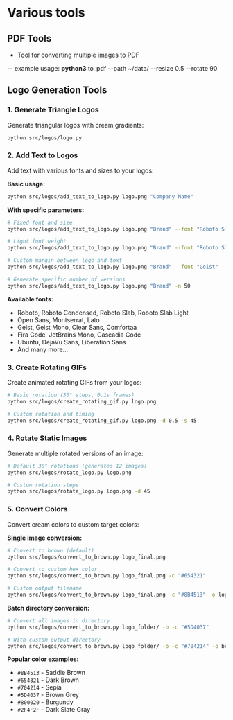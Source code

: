 Various tools
============

## PDF Tools
* Tool for converting multiple images to PDF
  
-- example usage: **python3** to_pdf --path ~/data/ --resize 0.5 --rotate 90

## Logo Generation Tools

### 1. Generate Triangle Logos
Generate triangular logos with cream gradients:
```bash
python src/logos/logo.py
```

### 2. Add Text to Logos
Add text with various fonts and sizes to your logos:

**Basic usage:**
```bash
python src/logos/add_text_to_logo.py logo.png "Company Name"
```

**With specific parameters:**
```bash
# Fixed font and size
python src/logos/add_text_to_logo.py logo.png "Brand" --font "Roboto Slab" --size 250

# Light font weight
python src/logos/add_text_to_logo.py logo.png "Brand" --font "Roboto Slab Light" --size 280

# Custom margin between logo and text
python src/logos/add_text_to_logo.py logo.png "Brand" --font "Geist" --size 200 --margin 100

# Generate specific number of versions
python src/logos/add_text_to_logo.py logo.png "Brand" -n 50
```

**Available fonts:**
- Roboto, Roboto Condensed, Roboto Slab, Roboto Slab Light
- Open Sans, Montserrat, Lato
- Geist, Geist Mono, Clear Sans, Comfortaa
- Fira Code, JetBrains Mono, Cascadia Code
- Ubuntu, DejaVu Sans, Liberation Sans
- And many more...

### 3. Create Rotating GIFs
Create animated rotating GIFs from your logos:

```bash
# Basic rotation (30° steps, 0.1s frames)
python src/logos/create_rotating_gif.py logo.png

# Custom rotation and timing
python src/logos/create_rotating_gif.py logo.png -d 0.5 -s 45
```

### 4. Rotate Static Images
Generate multiple rotated versions of an image:

```bash
# Default 30° rotations (generates 12 images)
python src/logos/rotate_logo.py logo.png

# Custom rotation steps
python src/logos/rotate_logo.py logo.png -d 45
```

### 5. Convert Colors
Convert cream colors to custom target colors:

**Single image conversion:**
```bash
# Convert to brown (default)
python src/logos/convert_to_brown.py logo_final.png

# Convert to custom hex color
python src/logos/convert_to_brown.py logo_final.png -c "#654321"

# Custom output filename
python src/logos/convert_to_brown.py logo_final.png -c "#8B4513" -o logo_brown.png
```

**Batch directory conversion:**
```bash
# Convert all images in directory
python src/logos/convert_to_brown.py logo_folder/ -b -c "#5D4037"

# With custom output directory
python src/logos/convert_to_brown.py logo_folder/ -b -c "#704214" -o brown_logos/
```

**Popular color examples:**
- `#8B4513` - Saddle Brown
- `#654321` - Dark Brown
- `#704214` - Sepia
- `#5D4037` - Brown Grey
- `#800020` - Burgundy
- `#2F4F2F` - Dark Slate Gray
